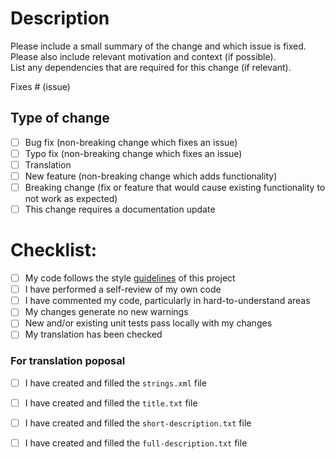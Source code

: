 
<!-- First thing, thank you for your active participation in the development of Url checker. -->


# Description

Please include a small summary of the change and which issue is fixed.  
Please also include relevant motivation and context (if possible).  
List any dependencies that are required for this change (if relevant).  

Fixes # (issue)

## Type of change

<!-- Please delete options that are not relevant -->

- [ ] Bug fix (non-breaking change which fixes an issue)
- [ ] Typo fix (non-breaking change which fixes an issue)
- [ ] Translation
- [ ] New feature (non-breaking change which adds functionality)
- [ ] Breaking change (fix or feature that would cause existing functionality to not work as expected)
- [ ] This change requires a documentation update

# Checklist: 

<!-- Please delete elements that are not relevant -->

- [ ] My code follows the style [guidelines](https://github.com/TrianguloY/UrlChecker/blob/master/CONTRIBUTING.md) of this project
- [ ] I have performed a self-review of my own code
- [ ] I have commented my code, particularly in hard-to-understand areas
- [ ] My changes generate no new warnings
- [ ] New and/or existing unit tests pass locally with my changes
- [ ] My translation has been checked

### For translation poposal <!-- Please delete if useless -->

- [ ] I have created and filled the `strings.xml` file
- [ ] I have created and filled the `title.txt` file
- [ ] I have created and filled the `short-description.txt` file
- [ ] I have created and filled the `full-description.txt` file 

